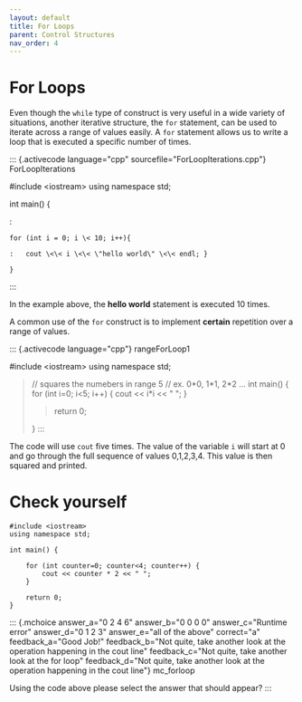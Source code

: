 ```yaml
---
layout: default
title: For Loops
parent: Control Structures
nav_order: 4
---
```


# For Loops

Even though the `while` type of construct is very useful in a wide
variety of situations, another iterative structure, the `for` statement,
can be used to iterate across a range of values easily. A `for`
statement allows us to write a loop that is executed a specific number
of times.

::: {.activecode language="cpp" sourcefile="ForLoopIterations.cpp"}
ForLoopIterations

\#include \<iostream\> using namespace std;

int main() {

:   

    for (int i = 0; i \< 10; i++){

    :   cout \<\< i \<\< \"hello world\" \<\< endl; }

    }
:::

In the example above, the **hello world** statement is executed 10
times.

A common use of the `for` construct is to implement **certain**
repetition over a range of values.

::: {.activecode language="cpp"}
rangeForLoop1

\#include \<iostream\> using namespace std;

> // squares the numebers in range 5 // ex. 0\*0, 1\*1, 2\*2 \... int
> main() { for (int i=0; i\<5; i++) { cout \<\< i\*i \<\< \" \"; }
>
> > return 0;
>
> }
:::

The code will use `cout` five times. The value of the variable `i` will
start at 0 and go through the full sequence of values 0,1,2,3,4. This
value is then squared and printed.

# Check yourself

    #include <iostream>
    using namespace std;

    int main() {

        for (int counter=0; counter<4; counter++) {
            cout << counter * 2 << " ";
        }

        return 0;
    }

::: {.mchoice answer_a="0 2 4 6" answer_b="0 0 0 0" answer_c="Runtime error" answer_d="0 1 2 3" answer_e="all of the above" correct="a" feedback_a="Good Job!" feedback_b="Not quite, take another look at the operation happening in the cout line" feedback_c="Not quite, take another look at the for loop" feedback_d="Not quite, take another look at the operation happening in the cout line"}
mc_forloop

Using the code above please select the answer that should appear?
:::
